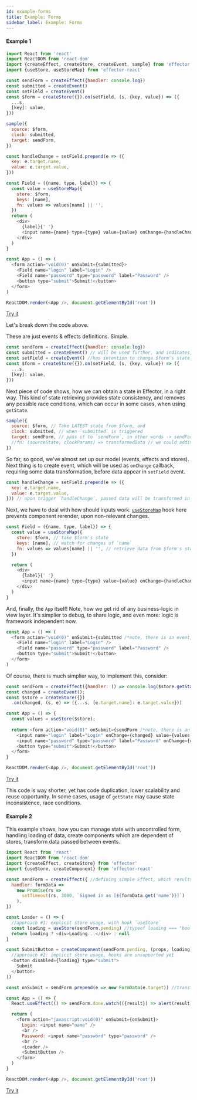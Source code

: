 ```yaml
---
id: example-forms
title: Example: Forms
sidebar_label: Example: Forms
---
```


#### Example 1
```js
import React from 'react'
import ReactDOM from 'react-dom'
import {createEffect, createStore, createEvent, sample} from 'effector'
import {useStore, useStoreMap} from 'effector-react'

const sendForm = createEffect({handler: console.log})
const submitted = createEvent()
const setField = createEvent()
const $form = createStore({}).on(setField, (s, {key, value}) => ({
  ...s,
  [key]: value,
}))

sample({
  source: $form,
  clock: submitted,
  target: sendForm,
})

const handleChange = setField.prepend(e => ({
  key: e.target.name,
  value: e.target.value,
}))

const Field = ({name, type, label}) => {
  const value = useStoreMap({
    store: $form,
    keys: [name],
    fn: values => values[name] || '',
  })
  return (
    <div>
      {label}{' '}
      <input name={name} type={type} value={value} onChange={handleChange} />
    </div>
  )
}

const App = () => (
  <form action="void(0)" onSubmit={submitted}>
    <Field name="login" label="Login" />
    <Field name="password" type="password" label="Password" />
    <button type="submit">Submit!</button>
  </form>
)

ReactDOM.render(<App />, document.getElementById('root'))
```
[Try it](https://share.effector.dev/2ksW0IsZ)

Let's break down the code above.

These are just events & effects definitions. Simple.  
```js
const sendForm = createEffect({handler: console.log})
const submitted = createEvent() // will be used further, and indicates, we have an intention to submit form  
const setField = createEvent() //has intention to change $form's state in a way, defined in reducer further
const $form = createStore({}).on(setField, (s, {key, value}) => ({
  ...s,
  [key]: value,
}))
```

Next piece of code shows, how we can obtain a state in Effector, in a right way. This kind of state retrieving provides state consistency, and removes any possible race conditions, which can occur in some cases, when using `getState`.
```js
sample({
  source: $form, // Take LATEST state from $form, and
  clock: submitted, // when `submitted` is triggered
  target: sendForm, // pass it to `sendForm`, in other words -> sendForm(state)
  //fn: (sourceState, clockParams) => transformedData // we could additionally transform data here, but if we need just pass source's value, we may omit this property
})
```

So far, so good, we've almost set up our model (events, effects and stores). Next thing is to create event, which will be used as `onChange` callback, requiring some data transformation, before data appear in `setField` event.
```js
const handleChange = setField.prepend(e => ({ 
  key: e.target.name,
  value: e.target.value,
})) // upon trigger `handleChange`, passed data will be transformed in a way, described in function above, and returning value will be passed to original `setField` event.
```

Next, we have to deal with how should inputs work. [`useStoreMap`](/api/effector-react/useStoreMap) hook here prevents component rerender, upon non-relevant changes.

```js
const Field = ({name, type, label}) => {
  const value = useStoreMap({
    store: $form, // take $form's state
    keys: [name], // watch for changes of `name`
    fn: values => values[name] || '', // retrieve data from $form's state in this way (note: there will be an error, if undefined is returned)
  })

  return (
    <div>
      {label}{' '}
      <input name={name} type={type} value={value} onChange={handleChange /*note, bound event is here!*/} />
    </div>
  )
}
```

And, finally, the `App` itself! Note, how we get rid of any business-logic in view layer. It's simplier to debug, to share logic, and even more: logic is framework independent now.
```js
const App = () => (
  <form action="void(0)" onSubmit={submitted /*note, there is an event, which is clock for sample*/}>
    <Field name="login" label="Login" />
    <Field name="password" type="password" label="Password" />
    <button type="submit">Submit!</button>
  </form>
)
```

Of course, there is much simplier way, to implement this, consider:
```js
const sendForm = createEffect({handler: () => console.log($store.getState())});
const changed = createEvent();
const $store = createStore({})
  .on(changed, (s, e) => ({...s, [e.target.name]: e.target.value}))

const App = () => {
  const values = useStore($store);
  
  return <form action="void(0)" onSubmit={sendForm /*note, there is an effect itself*/}>
    <input name="login" label="Login" onChange={changed} value={values.login || ""}/>
    <input name="password" type="password" label="Password" onChange={changed} value={values.password || ""}/>
    <button type="submit">Submit!</button>
  </form>
}

ReactDOM.render(<App />, document.getElementById('root'))
```
[Try it](https://share.effector.dev/GBYkPuX2)

This code is way shorter, yet has code duplication, lower scalability and reuse opportunity. In some cases, usage of `getState` may cause state inconsistence, race conditions.

#### Example 2
This example shows, how you can manage state with uncontrolled form, handling loading of data, create components which are dependent of stores, transform data passed between events.

```js
import React from 'react'
import ReactDOM from 'react-dom'
import {createEffect, createStore} from 'effector'
import {useStore, createComponent} from 'effector-react'

const sendForm = createEffect({ //defining simple Effect, which results a string in 3 seconds
  handler: formData =>
    new Promise(rs =>
      setTimeout(rs, 3000, `Signed in as [${formData.get('name')}]`)
    ),
})

const Loader = () => {
  //approach #1: explicit store usage, with hook `useStore`
  const loading = useStore(sendForm.pending) //typeof loading === "boolean"
  return loading ? <div>Loading...</div> : null
}

const SubmitButton = createComponent(sendForm.pending, (props, loading) => (
  //approach #2: implicit store usage, hooks are unsupported yet
  <button disabled={loading} type="submit">
    Submit
  </button>
))

const onSubmit = sendForm.prepend(e => new FormData(e.target)) //transforming upcoming data, from DOM Event to FormData

const App = () => {
  React.useEffect(() => sendForm.done.watch(({result}) => alert(result)), []) //applying side-effect, upon sendForm `done`

  return (
    <form action="javascript:void(0)" onSubmit={onSubmit}>
      Login: <input name="name" />
      <br />
      Password: <input name="password" type="password" />
      <br />
      <Loader />
      <SubmitButton />
    </form>
  )
}

ReactDOM.render(<App />, document.getElementById('root'))

```
[Try it](https://share.effector.dev/hIfXZ1Kg)